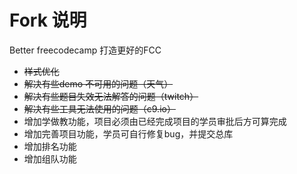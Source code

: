 # Fork 说明

Better freecodecamp 打造更好的FCC

- ~~样式优化~~
- ~~解决有些demo 不可用的问题（天气）~~
- ~~解决有些题目失效无法解答的问题（twitch）~~
- ~~解决有些工具无法使用的问题（c9.io）~~
- 增加学做教功能，项目必须由已经完成项目的学员审批后方可算完成
- 增加完善项目功能，学员可自行修复bug，并提交总库
- 增加排名功能
- 增加组队功能

